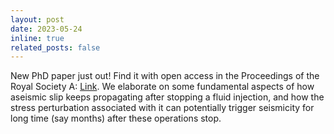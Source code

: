 ```yaml
---
layout: post
date: 2023-05-24
inline: true
related_posts: false
---
```


New PhD paper just out! Find it with open access in the Proceedings of the Royal Society A: <a href="https://doi.org/10.1098/rspa.2022.0810">Link</a>. We elaborate on some fundamental aspects of how aseismic slip keeps propagating after stopping a fluid injection, and how the stress perturbation associated with it can potentially trigger seismicity for long time (say months) after these operations stop.
